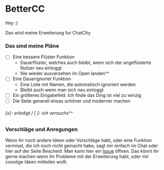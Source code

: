 # BetterCC

Hey :)

Das wird meine Erweiterung fur ChatCity

### Das sind meine Pläne 

- [ ] Eine bessere Flüster Funktion 
  - Dauerflüster, welches auch bleibt, wenn sich der angeflüsterte Nutzer neu einloggt
  - Nie wieder ausversehen im Open landen^^
- [ ] Eine Dauerignorier Funktion
  - Eine Liste mit Namen, die automatisch ignoriert werden
  - Bleibt auch wenn man sich neu einloggt
- [ ] Ein größeres Eingabefeld. Ich finde das Ding ist viel zu winzig 
- [ ] Die Seite generell etwas schöner und moderner machen

###### [x]- erledigt / [ ]- ich versuchs^^ 

### Vorschläge und Anregungen
Wenn ihr noch andere Ideen oder Vorschläge habt, oder eine Funktion vermisst, 
die ich noch nicht gemacht habe, sagt mir einfach im Chat oder hier auf der Seite Bescheid.
Man kann hier ein [Issue](https://github.com/SarahDieCoolige/BetterCC/issues) öffnen. 
Das könnt ihr gerne machen wenn ihr Probleme mit der Erweiterung habt, oder mir cooolige Ideen mitteilen wollt.


